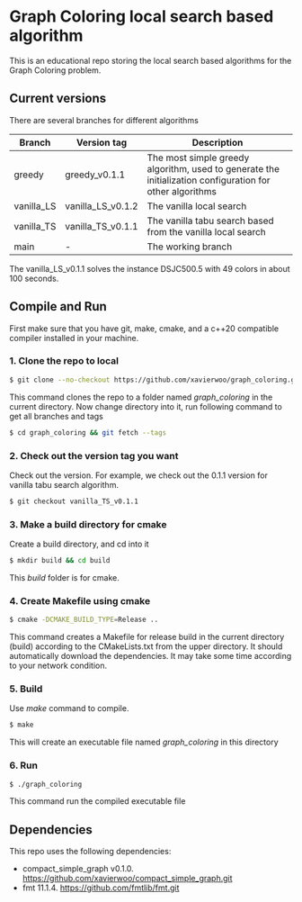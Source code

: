 # Graph Coloring local search based algorithm

This is an educational repo storing the local search based algorithms for the Graph Coloring problem.


## Current versions

There are several branches for different algorithms

| Branch     | Version tag       | Description                                                                                              |
|------------|-------------------|----------------------------------------------------------------------------------------------------------|
| greedy     | greedy_v0.1.1     | The most simple greedy algorithm, used to generate the initialization configuration for other algorithms |
| vanilla_LS | vanilla_LS_v0.1.2 | The vanilla local search                                                                                 |
| vanilla_TS | vanilla_TS_v0.1.1 | The vanilla tabu search based from the vanilla local search                                              |
| main       | -                 | The working branch                                                                                       |


The vanilla_LS_v0.1.1 solves the instance DSJC500.5 with 49 colors in about 100 seconds.

## Compile and Run

First make sure that you have git, make, cmake, and a c++20 compatible compiler installed in your machine.

### 1. Clone the repo to local

```bash
$ git clone --no-checkout https://github.com/xavierwoo/graph_coloring.git
```

This command clones the repo to a folder named _graph_coloring_ in the current directory.
Now change directory into it, run following command to get all branches and tags

```bash
$ cd graph_coloring && git fetch --tags
```


### 2. Check out the version tag you want

Check out the version.
For example, we check out the 0.1.1 version for vanilla tabu search algorithm.

```bash
$ git checkout vanilla_TS_v0.1.1
```

### 3. Make a build directory for cmake

Create a build directory, and cd into it

```bash
$ mkdir build && cd build
```

This _build_ folder is for cmake.

### 4. Create Makefile using cmake

```bash
$ cmake -DCMAKE_BUILD_TYPE=Release ..
```

This command creates a Makefile for release build in the current directory (build) according to the CMakeLists.txt from the upper directory.
It should automatically download the dependencies.
It may take some time according to your network condition.

### 5. Build

Use _make_ command to compile.

```bash
$ make
```
This will create an executable file named _graph_coloring_ in this directory

### 6. Run

```bash
$ ./graph_coloring
```

This command run the compiled executable file


## Dependencies

This repo uses the following dependencies:

* compact_simple_graph v0.1.0. https://github.com/xavierwoo/compact_simple_graph.git
* fmt 11.1.4. https://github.com/fmtlib/fmt.git

